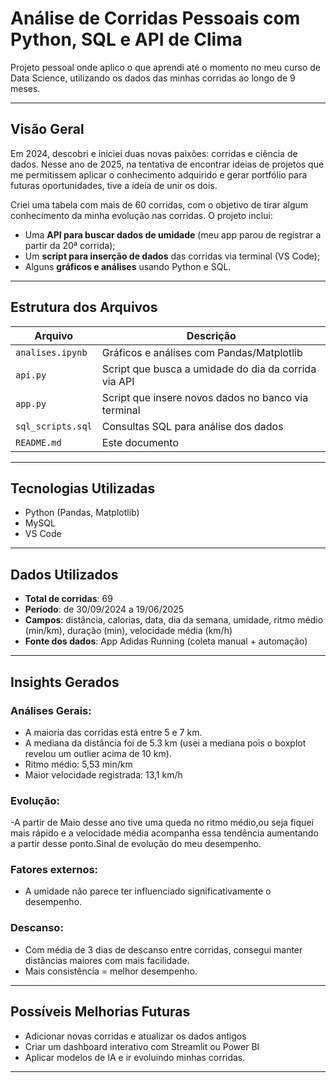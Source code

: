 # Análise de Corridas Pessoais com Python, SQL e API de Clima

Projeto pessoal onde aplico o que aprendi até o momento no meu curso de Data Science, utilizando os dados das minhas corridas ao longo de 9 meses.

---

## Visão Geral

Em 2024, descobri e iniciei duas novas paixões: corridas e ciência de dados. Nesse ano de 2025, na tentativa de encontrar ideias de projetos que me permitissem aplicar o conhecimento adquirido e gerar portfólio para futuras oportunidades, tive a ideia de unir os dois.

Criei uma tabela com mais de 60 corridas, com o objetivo de tirar algum conhecimento da minha evolução nas corridas. O projeto inclui:

- Uma **API para buscar dados de umidade** (meu app parou de registrar a partir da 20ª corrida);
- Um **script para inserção de dados** das corridas via terminal (VS Code);
- Alguns **gráficos e análises** usando Python e SQL.

---

## Estrutura dos Arquivos

| Arquivo              | Descrição                                               |
|----------------------|---------------------------------------------------------|
| `analises.ipynb`     | Gráficos e análises com Pandas/Matplotlib               |
| `api.py`             | Script que busca a umidade do dia da corrida via API    |
| `app.py`             | Script que insere novos dados no banco via terminal     |
| `sql_scripts.sql`    | Consultas SQL para análise dos dados                    |
| `README.md`          | Este documento                                          |

---

## Tecnologias Utilizadas

- Python (Pandas, Matplotlib)
- MySQL
- VS Code

---

##  Dados Utilizados

- **Total de corridas**: 69
- **Período**: de 30/09/2024 a 19/06/2025
- **Campos**: distância, calorias, data, dia da semana, umidade, ritmo médio (min/km), duração (min), velocidade média (km/h)
- **Fonte dos dados**: App Adidas Running (coleta manual + automação)

---

## Insights Gerados

###  Análises Gerais:
- A maioria das corridas está entre 5 e 7 km.
- A mediana da distância foi de 5.3 km (usei a mediana pois o boxplot revelou um outlier acima de 10 km).
- Ritmo médio: 5,53 min/km
- Maior velocidade registrada: 13,1 km/h

### Evolução:
-A partir de Maio desse ano tive uma queda no ritmo médio,ou seja fiquei mais rápido e a velocidade média acompanha essa tendência aumentando a partir desse ponto.Sinal de evolução do meu desempenho.

###  Fatores externos:
- A umidade não parece ter influenciado significativamente o desempenho.
  
###  Descanso:
- Com média de 3 dias de descanso entre corridas, consegui manter distâncias maiores com mais facilidade.
- Mais consistência = melhor desempenho.

---

## Possíveis Melhorias Futuras

- Adicionar novas corridas e atualizar os dados antigos
- Criar um dashboard interativo com Streamlit ou Power BI
- Aplicar modelos de IA e ir evoluindo minhas corridas.

---


